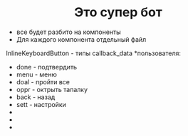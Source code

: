 <center> <h1>Это супер бот</h1> </center> 
<ul>
<li>все будет разбито на компоненты</li>
<li>Для каждого компонента отдельный файл</li>
</ul>



InlineKeyboardButton - типы callback_data  *пользователя:
<ul>
<li>done - подтвердить</li>
<li>menu - меню</li>
<li>doal - пройти все</li>
<li>oppr - октрыть тапалку</li>
<li>back - назад</li>
<li>sett - настройки</li>
<li></li>
<li></li>
<li></li>

</ul>